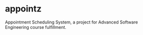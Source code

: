 # appointz
Appointment Scheduling System, a project for Advanced Software Engineering course fulfillment.
